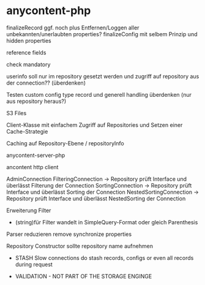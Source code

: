 # anycontent-php


finalizeRecord ggf. noch plus Entfernen/Loggen aller unbekannten/unerlaubten properties?
finalizeConfig mit selbem Prinzip und hidden properties

reference fields

check mandatory


userinfo soll nur im repository gesetzt werden und zugriff auf repository aus der connection??  (überdenken)

Testen custom config type record und generell handling überdenken (nur aus repository heraus?)


S3 Files


Client-Klasse mit einfachem Zugriff auf Repositories und Setzen einer Cache-Strategie

Caching auf Repository-Ebene / repositoryInfo

anycontent-server-php

ancontent http client


AdminConnection
FilteringConnection -> Repository prüft Interface und überlässt Filterung der Connection
SortingConnection -> Repository prüft Interface und überlässt Sorting der Connection
NestedSortingConnection -> Repository prüft Interface und überlässt NestedSorting der Connection


Erweiterung Filter
- (string)für Filter wandelt in SimpleQuery-Format oder gleich Parenthesis

Parser reduzieren
remove synchronize properties

Repository Constructor sollte repository name aufnehmen






- STASH
  Slow connections do stash records, configs or even all records during request
  
- VALIDATION - NOT PART OF THE STORAGE ENGINGE  